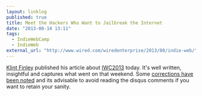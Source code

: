 ```yaml
---
layout: linklog
published: true
title: Meet the Hackers Who Want to Jailbreak the Internet
date: "2013-08-14 13:11"
tags: 
  - IndieWebCamp
  - IndieWeb
external_url: "http://www.wired.com/wiredenterprise/2013/08/indie-web/"
---
```


[Klint Finley](https://twitter.com/klintron) published his article about [IWC2013](http://indiewebcamp.com/2013) today.  It's well written, insightful and captures what went on that weekend.  Some [corrections have been noted](http://indiewebcamp.com/Wired_-_Meet_the_Hackers_Who_Want_to_Jailbreak_the_Internet) and its advisable to avoid reading the disqus comments if you want to retain your sanity.

